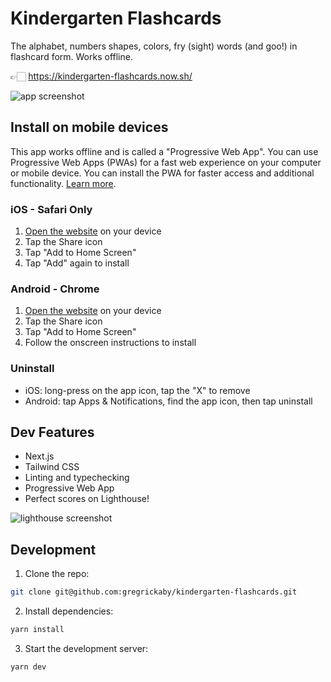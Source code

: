 # Kindergarten Flashcards

The alphabet, numbers shapes, colors, fry (sight) words (and goo!) in flashcard form. Works offline.

👉🏻 https://kindergarten-flashcards.now.sh/

![app screenshot](https://dl.dropbox.com/s/rrqe1sss5ywacay/kapture%202020-06-17%20at%2016.39.28.gif?dl=0)

## Install on mobile devices

This app works offline and is called a "Progressive Web App". You can use Progressive Web Apps (PWAs) for a fast web experience on your computer or mobile device. You can install the PWA for faster access and additional functionality. [Learn more](https://support.google.com/chrome/answer/9658361?co=GENIE.Platform%3DAndroid&hl=en&oco=0).

### iOS - Safari Only

1. [Open the website](https://kindergarten-flashcards.now.sh/) on your device
2. Tap the Share icon
3. Tap "Add to Home Screen"
4. Tap "Add" again to install

### Android - Chrome

1. [Open the website](https://kindergarten-flashcards.now.sh/) on your device
2. Tap the Share icon
3. Tap "Add to Home Screen"
4. Follow the onscreen instructions to install

### Uninstall

- iOS: long-press on the app icon, tap the "X" to remove
- Android: tap Apps & Notifications, find the app icon, then tap uninstall

## Dev Features

- Next.js
- Tailwind CSS
- Linting and typechecking
- Progressive Web App
- Perfect scores on Lighthouse!

![lighthouse screenshot](https://dl.dropbox.com/s/6gbmh6yboz6thi2/kapture%202020-06-17%20at%2016.36.35.gif?dl=0)

## Development

1. Clone the repo:

```bash
git clone git@github.com:gregrickaby/kindergarten-flashcards.git
```

2. Install dependencies:

```bash
yarn install
```

3. Start the development server:

```bash
yarn dev
```

